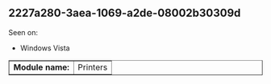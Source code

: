 ## 2227a280-3aea-1069-a2de-08002b30309d

Seen on:
* Windows Vista

<table border="1" class="docutils">
  <tbody>
    <tr>
      <td><b>Module name:</b></td>
      <td>Printers</td>
    </tr>
  </tbody>
</table>

